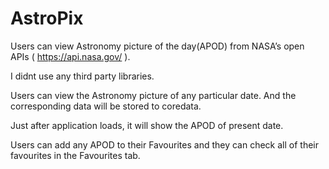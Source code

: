# AstroPix
Users can view Astronomy picture of the day(APOD) from NASA’s open APIs ( https://api.nasa.gov/ ).

I didnt use any third party libraries.

Users can view the Astronomy picture of any particular date. And the corresponding data will be stored to coredata.

Just after application loads, it will show the APOD of present date. 

Users can add any APOD to their Favourites and they can check all of their favourites in the Favourites tab.
